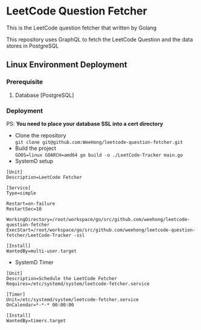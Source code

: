# LeetCode Question Fetcher
This is the LeetCode question fetcher that written by Golang

This repository uses GraphQL to fetch the LeetCode Question and the data stores in PostgreSQL

## Linux Environment Deployment

### Prerequisite
1. Database [PostgreSQL]

### Deployment
PS: **You need to place your database SSL into a cert directory**

- Clone the repository<br/>
`git clone git@github.com:WeeHong/leetcode-question-fetcher.git`
- Build the project<br/>
`GOOS=linux GOARCH=amd64 go build -o ./LeetCode-Tracker main.go`
- SystemD setup
```
[Unit]
Description=LeetCode Fetcher

[Service]
Type=simple

Restart=on-failure
RestartSec=10

WorkingDirectory=/root/workspace/go/src/github.com/weehong/leetcode-question-fetcher
ExecStart=/root/workspace/go/src/github.com/weehong/leetcode-question-fetcher/LeetCode-Tracker -ssl

[Install]
WantedBy=multi-user.target
```
- SystemD Timer
```
[Unit]
Description=Schedule the LeetCode Fetcher
Requires=/etc/systemd/system/leetcode-fetcher.service

[Timer]
Unit=/etc/systemd/system/leetcode-fetcher.service
OnCalendar=*-*-* 00:00:00

[Install]
WantedBy=timers.target
```
